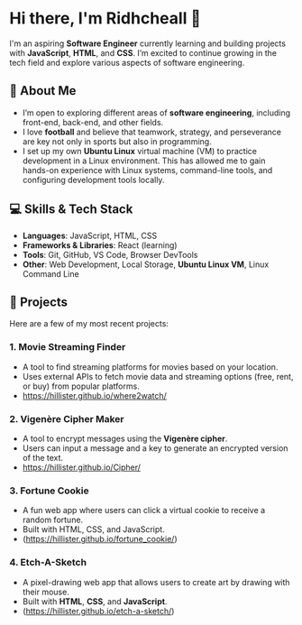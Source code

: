 # Hi there, I'm Ridhcheall 👋

I'm an aspiring **Software Engineer** currently learning and building projects with **JavaScript**, **HTML**, and **CSS**. I’m excited to continue growing in the tech field and explore various aspects of software engineering.

## 🚀 About Me
- I’m open to exploring different areas of **software engineering**, including front-end, back-end, and other fields.
- I love **football** and believe that teamwork, strategy, and perseverance are key not only in sports but also in programming.
- I set up my own **Ubuntu Linux** virtual machine (VM) to practice development in a Linux environment. This has allowed me to gain hands-on experience with Linux systems, command-line tools, and configuring development tools locally.

## 💻 Skills & Tech Stack
- **Languages**: JavaScript, HTML, CSS
- **Frameworks & Libraries**: React (learning)
- **Tools**: Git, GitHub, VS Code, Browser DevTools
- **Other**: Web Development, Local Storage, **Ubuntu Linux VM**, Linux Command Line

## 🔧 Projects

Here are a few of my most recent projects:

### 1. **Movie Streaming Finder**
   - A tool to find streaming platforms for movies based on your location.
   - Uses external APIs to fetch movie data and streaming options (free, rent, or buy) from popular platforms.
   - https://hillister.github.io/where2watch/

### 2. **Vigenère Cipher Maker**
   - A tool to encrypt messages using the **Vigenère cipher**.
   - Users can input a message and a key to generate an encrypted version of the text.
   - https://hillister.github.io/Cipher/
     
### 3. **Fortune Cookie**
   - A fun web app where users can click a virtual cookie to receive a random fortune.
   - Built with HTML, CSS, and JavaScript.
   - (https://hillister.github.io/fortune_cookie/)

### 4. **Etch-A-Sketch**
   - A pixel-drawing web app that allows users to create art by drawing with their mouse.
   - Built with **HTML**, **CSS**, and **JavaScript**.
   - (https://hillister.github.io/etch-a-sketch/)

